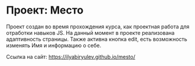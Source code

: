 # Проект: Место
Проект создан во время прохождения курса, как проектная работа для отработки навыков JS.
На данный момент в проекте реализована адаптивность страницы. Также активна кнопка edit, есть возможность изменять Имя и информацию о себе.

Ссылка на сайт: https://ilyabiryulev.github.io/mesto/
